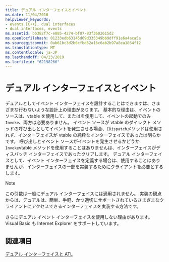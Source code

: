 ```yaml
---
title: デュアル インターフェイスとイベント
ms.date: 11/04/2016
helpviewer_keywords:
- events [C++], dual interfaces
- dual interfaces, events
ms.assetid: bb382f7c-e885-4274-bf07-83f3602615d2
ms.openlocfilehash: 01233edb63145d69d335349bb9dff91e6a4aca5a
ms.sourcegitcommit: 0ab61bc3d2b6cfbd52a16c6ab2b97a8ea1864f12
ms.translationtype: MT
ms.contentlocale: ja-JP
ms.lasthandoff: 04/23/2019
ms.locfileid: "62198266"
---
```

# <a name="dual-interfaces-and-events"></a>デュアル インターフェイスとイベント

デュアルとしてイベント インターフェイスを設計することはできますは、さまざまな行わないような設計上の理由があります。 基本的な理由は、イベントのソースは、vtable を使用して、またはを使用して、イベントの起動でのみ`Invoke`、両方は必要ありません。 イベント ソースが vtable のダイレクト メソッドの呼び出しとしてイベントを発生させる場合、`IDispatch`メソッドは使用されず、インターフェイスが vtable の純粋なインターフェイスであったは明らかです。 呼び出しとイベント ソースがイベントを発生させるかどうか`Invoke`vtable メソッドを使用することはありませんは、インターフェイスがディスパッチ インターフェイスであったクリアします。 デュアル インターフェイスとして、イベント インターフェイスを定義する場合は、使用することはありませんが、インターフェイスの一部を実装するためにクライアントを必要とするします。

> [!NOTE]
>  この引数は一般にデュアル インターフェイスには適用されません。 実装の観点からは、デュアルは、簡単、手軽、かつ適切にサポートされているさまざまなクライアントにアクセスできるインターフェイスを実装する方法です。

さらにデュアル イベント インターフェイスを使用しない理由があります。Visual Basic も Internet Explorer をサポートしています。

## <a name="see-also"></a>関連項目

[デュアル インターフェイスと ATL](../atl/dual-interfaces-and-atl.md)
